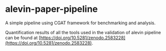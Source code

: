 # alevin-paper-pipeline
A simple pipeline using CGAT framework for benchmarking and analysis.

Quantification results of all the tools used in the validation of alevin pipeline can be found at [https://doi.org/10.5281/zenodo.2583228](https://doi.org/10.5281/zenodo.2583228).
